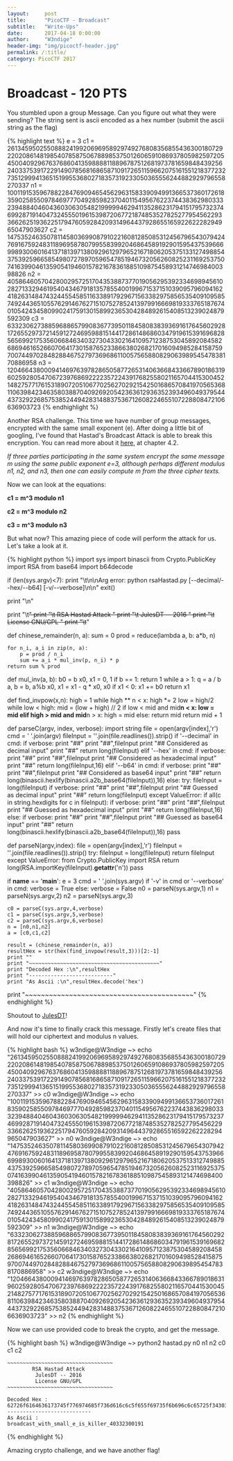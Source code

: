 ```yaml
---
layout:     post
title:      "PicoCTF - Broadcast"
subtitle:   "Write-Ups"
date:       2017-04-18 0:00:00
author:     "W3ndige"
header-img: "img/picoctf-header.jpg"
permalink: /:title/
category: PicoCTF 2017
---
```

<h1>Broadcast - 120 PTS</h1>

<p>You stumbled upon a group Message. Can you figure out what they were sending? The string sent is ascii encoded as a hex number (submit the ascii string as the flag)</p>

{% highlight text %}
e = 3
c1 = 261345950255088824199206969589297492768083568554363001807292202086148198540785875067889853750126065910869378059825972054500409296763768604135988881188967875126819737816598484392562403375391722914907856816865871091726511596620751615512183772327351299941365151995536802718357319233050365556244882929796558270337
n1 = 1001191535967882284769094654562963158339094991366537360172618359025855097846977704928598237040115495676223744383629803332394884046043603063054821999994629411352862317941517957323746992871914047324555019615398720677218748535278252779545622933662625193622517947605928420931496443792865516592262228294965047903627
c2 = 147535246350781145803699087910221608128508531245679654307942476916759248311896958780799558399204686458919290159543753966699893006016413718139713809296129796521671806205375133127498854375392596658549807278970596547851946732056260825231169253750741639904613590541946015782167836188510987545893121474698400398826
n2 = 405864605704280029572517043538873770190562953923346989456102827133294619540434679181357855400199671537151039095796094162418263148474324455458511633891792967156338297585653540910958574924436510557629146762715107527852413979916669819333765187674010542434580990241759130158992365304284892615408513239024879592309
c3 = 633230627388596886579908367739501184580838393691617645602928172655297372145912724695988151441728614868603479196153916968285656992175356066846340327304330216410957123875304589208458268694616526607064173015876523386638026821701609498528415875970074497028482884675279736968611005756588082906398954547838170886958
n3 = 1204664380009414697639782865058772653140636684336678901863196025928054706723976869222235722439176825580211657044153004521482757717615318907205106770256270292154250168657084197056536811063984234635803887040926920542363612936352393496049379544437329226857538524494283148837536712608224655107228808472106636903723
{% endhighlight %}

<p>Another RSA challenge. This time we have number of group messages, encrypted with the same small exponent (e). After doing a little bit of googling, I've found that Hastad's Broadcast Attack is able to break this encryption. You can read more about it <a href="http://crypto.stanford.edu/~dabo/papers/RSA-survey.pdf">here</a>, at chapter 4.2. </p>

<p><i>If three parties participating in the same system encrypt the same message m using the same public exponent e=3, although perhaps different modulus n1, n2, and n3, then one can easily compute m from the three cipher texts.</i></p>

<p>Now we can look at the equations: </p>

<p><b>c1 = m^3 modulo n1</b></p>
<p><b>c2 = m^3 modulo n2</b></p>
<p><b>c3 = m^3 modulo n3</b></p>

<p>But what now? This amazing piece of code will perform the attack for us. Let's take a look at it. </p>

{% highlight python %}
import sys
import binascii
from Crypto.PublicKey import RSA
from base64 import b64decode

if (len(sys.argv)<7):
    print "\t\n\nArg error: python rsaHastad.py <n0 File> <n1 File> <n2 File> <c0 File> <c1 File> <c2 File> [--decimal/--hex/--b64] [-v/--verbose]\n\n"
    exit()

print "\n"

print "\t~~~~~~~~~~~~~~~~~~~~~~~~~~~~~~~~~~"
print "\t        RSA Hastad Attack         "
print "\t         JulesDT -- 2016          "
print "\t         License GNU/GPL          "
print "\t~~~~~~~~~~~~~~~~~~~~~~~~~~~~~~~~~~"


def chinese_remainder(n, a):
    sum = 0
    prod = reduce(lambda a, b: a*b, n)

    for n_i, a_i in zip(n, a):
        p = prod / n_i
        sum += a_i * mul_inv(p, n_i) * p
    return sum % prod


def mul_inv(a, b):
    b0 = b
    x0, x1 = 0, 1
    if b == 1: return 1
    while a > 1:
        q = a / b
        a, b = b, a%b
        x0, x1 = x1 - q * x0, x0
    if x1 < 0: x1 += b0
    return x1

def find_invpow(x,n):
    high = 1
    while high ** n < x:
        high *= 2
    low = high/2
    while low < high:
        mid = (low + high) // 2
        if low < mid and mid**n < x:
            low = mid
        elif high > mid and mid**n > x:
            high = mid
        else:
            return mid
    return mid + 1

def parseC(argv, index, verbose):
    import string
    file = open(argv[index],'r')
    cmd = ' '.join(argv)
    fileInput = ''.join(file.readlines()).strip()
    if '--decimal' in cmd:
        if verbose:
            print "##"
            print "##",fileInput
            print "## Considered as decimal input"
            print "##"
        return long(fileInput)
    elif '--hex' in cmd:
        if verbose:
            print "##"
            print "##",fileInput
            print "## Considered as hexadecimal input"
            print "##"
        return long(fileInput,16)
    elif '--b64' in cmd:
        if verbose:
            print "##"
            print "##",fileInput
            print "## Considered as base64 input"
            print "##"
        return long(binascii.hexlify(binascii.a2b_base64(fileInput)),16)
    else:
        try:
            fileInput = long(fileInput)
            if verbose:
                print "##"
                print "##",fileInput
                print "## Guessed as decimal input"
                print "##"
            return long(fileInput)
        except ValueError:
            if all(c in string.hexdigits for c in fileInput):
                if verbose:
                    print "##"
                    print "##",fileInput
                    print "## Guessed as hexadecimal input"
                    print "##"
                return long(fileInput,16)
            else:
                if verbose:
                    print "##"
                    print "##",fileInput
                    print "## Guessed as base64 input"
                    print "##"
                return long(binascii.hexlify(binascii.a2b_base64(fileInput)),16)
            pass

def parseN(argv,index):
    file = open(argv[index],'r')
    fileInput = ''.join(file.readlines()).strip()
    try:
        fileInput = long(fileInput)
        return fileInput
    except ValueError:
        from Crypto.PublicKey import RSA
        return long(RSA.importKey(fileInput).__getattr__('n'))
        pass


if __name__ == '__main__':
    e = 3
    cmd = ' '.join(sys.argv)
    if '-v' in cmd or '--verbose' in cmd:
        verbose = True
    else:
        verbose = False
    n0 = parseN(sys.argv,1)
    n1 = parseN(sys.argv,2)
    n2 = parseN(sys.argv,3)

    c0 = parseC(sys.argv,4,verbose)
    c1 = parseC(sys.argv,5,verbose)
    c2 = parseC(sys.argv,6,verbose)
    n = [n0,n1,n2]
    a = [c0,c1,c2]

    result = (chinese_remainder(n, a))
    resultHex = str(hex(find_invpow(result,3)))[2:-1]
    print ""
    print "~~~~~~~~~~~~~~~~~~~~~~~~~~~~~~~~~~~~~~~~~~"
    print "Decoded Hex :\n",resultHex
    print "---------------------------"
    print "As Ascii :\n",resultHex.decode('hex')
print "~~~~~~~~~~~~~~~~~~~~~~~~~~~~~~~~~~~~~~~~~~"
{% endhighlight %}

<p>Shoutout to <a href="https://github.com/JulesDT">JulesDT</a>!</p>  

<p>And now it's time to finally crack this message. Firstly let's create files that will hold our ciphertext and modulus n values. </p>

{% highlight bash %}
w3ndige@W3ndige ~> echo "261345950255088824199206969589297492768083568554363001807292202086148198540785875067889853750126065910869378059825972054500409296763768604135988881188967875126819737816598484392562403375391722914907856816865871091726511596620751615512183772327351299941365151995536802718357319233050365556244882929796558270337" >> c0
w3ndige@W3ndige ~> echo "1001191535967882284769094654562963158339094991366537360172618359025855097846977704928598237040115495676223744383629803332394884046043603063054821999994629411352862317941517957323746992871914047324555019615398720677218748535278252779545622933662625193622517947605928420931496443792865516592262228294965047903627" >> n0
w3ndige@W3ndige ~> echo "147535246350781145803699087910221608128508531245679654307942476916759248311896958780799558399204686458919290159543753966699893006016413718139713809296129796521671806205375133127498854375392596658549807278970596547851946732056260825231169253750741639904613590541946015782167836188510987545893121474698400398826" >> c1
w3ndige@W3ndige ~> echo "405864605704280029572517043538873770190562953923346989456102827133294619540434679181357855400199671537151039095796094162418263148474324455458511633891792967156338297585653540910958574924436510557629146762715107527852413979916669819333765187674010542434580990241759130158992365304284892615408513239024879592309" >> n1
w3ndige@W3ndige ~> echo "633230627388596886579908367739501184580838393691617645602928172655297372145912724695988151441728614868603479196153916968285656992175356066846340327304330216410957123875304589208458268694616526607064173015876523386638026821701609498528415875970074497028482884675279736968611005756588082906398954547838170886958" >> c2
w3ndige@W3ndige ~> echo "1204664380009414697639782865058772653140636684336678901863196025928054706723976869222235722439176825580211657044153004521482757717615318907205106770256270292154250168657084197056536811063984234635803887040926920542363612936352393496049379544437329226857538524494283148837536712608224655107228808472106636903723" >> n2
{% endhighlight %}

<p>Now we can use provided code to break the crypto, and get the message. </p>

{% highlight bash %}
w3ndige@W3ndige ~> python2 hastad.py n0 n1 n2 c0 c1 c2  


	~~~~~~~~~~~~~~~~~~~~~~~~~~~~~~~~~~
	        RSA Hastad Attack         
	         JulesDT -- 2016          
	         License GNU/GPL          
	~~~~~~~~~~~~~~~~~~~~~~~~~~~~~~~~~~

~~~~~~~~~~~~~~~~~~~~~~~~~~~~~~~~~~~~~~~~~~
Decoded Hex :
62726f6164636173745f776974685f736d616c6c5f655f69735f6b696c6c65725f3430333332333030313931
---------------------------
As Ascii :
broadcast_with_small_e_is_killer_40332300191
~~~~~~~~~~~~~~~~~~~~~~~~~~~~~~~~~~~~~~~~~~
{% endhighlight %}

<p>Amazing crypto challenge, and we have another flag!</p>
